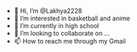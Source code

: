- 👋 Hi, I’m @Lakhya2228
- 👀 I’m interested in basketball and anime
- 🌱 I’m currently in high school 
- 💞️ I’m looking to collaborate on ...
- 📫 How to reach me through my Gmail 

<!---
Lakhya2228/Lakhya2228 is a ✨ special ✨ repository because its `README.md` (this file) appears on your GitHub profile.
You can click the Preview link to take a look at your changes.
--->
